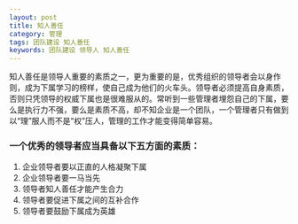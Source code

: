 ```yaml
---
layout: post
title: 知人善任
category: 管理
tags: 团队建设 知人善任
keywords: 团队建设 领导人 知人善任
---
```


知人善任是领导人重要的素质之一，更为重要的是，优秀组织的领导者会以身作则，成为下属学习的榜样，使自己成为他们的火车头。领导者必须提高自身素质，否则只凭领导的权威下属也是很难服从的。常听到一些管理者埋怨自己的下属，要么是执行力不强，要么是素质不高，却不知企业是一个团队，一个管理者只有做到以“理”服人而不是“权”压人，管理的工作才能变得简单容易。

### 一个优秀的领导者应当具备以下五方面的素质：
1. 企业领导者要以正直的人格凝聚下属
2. 企业领导者要一马当先
3. 领导者知人善任才能产生合力
4. 领导者要促进下属之间的互补合作
5. 领导者要鼓励下属成为英雄